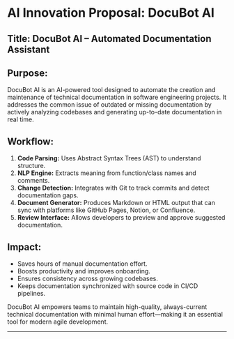 # AI Innovation Proposal: DocuBot AI

## Title: DocuBot AI – Automated Documentation Assistant

## Purpose:
DocuBot AI is an AI-powered tool designed to automate the creation and maintenance of technical documentation in software engineering projects. It addresses the common issue of outdated or missing documentation by actively analyzing codebases and generating up-to-date documentation in real time.

## Workflow:
1. **Code Parsing:** Uses Abstract Syntax Trees (AST) to understand structure.
2. **NLP Engine:** Extracts meaning from function/class names and comments.
3. **Change Detection:** Integrates with Git to track commits and detect documentation gaps.
4. **Document Generator:** Produces Markdown or HTML output that can sync with platforms like GitHub Pages, Notion, or Confluence.
5. **Review Interface:** Allows developers to preview and approve suggested documentation.

## Impact:
- Saves hours of manual documentation effort.
- Boosts productivity and improves onboarding.
- Ensures consistency across growing codebases.
- Keeps documentation synchronized with source code in CI/CD pipelines.

DocuBot AI empowers teams to maintain high-quality, always-current technical documentation with minimal human effort—making it an essential tool for modern agile development.

---
